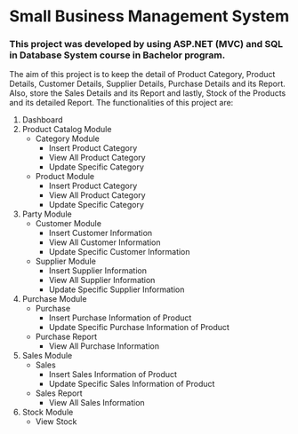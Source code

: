 # Small Business Management System
### This project was developed by using ASP.NET (MVC) and SQL in Database System course in Bachelor program. 
The aim of this project is to keep the detail of Product Category, Product Details, Customer Details, Supplier Details, Purchase Details and its Report. Also, store the Sales Details and its Report and lastly, Stock of the Products and its detailed Report.
The functionalities of this project are:
1. Dashboard
1. Product Catalog Module
	* Category Module
		* Insert Product Category
		* View All Product Category
		* Update Specific Category
	* Product Module
		* Insert Product Category
		* View All Product Category
		* Update Specific Category
1. Party Module
	* Customer Module
		* Insert Customer Information
		* View All Customer Information
		* Update Specific Customer Information
	* Supplier Module
		* Insert Supplier Information
		* View All Supplier Information
		* Update Specific Supplier Information
1. Purchase Module
	* Purchase
		* Insert Purchase Information of Product
		* Update Specific Purchase Information of Product
	* Purchase Report
		* View All Purchase Information
1. Sales Module
	* Sales
		* Insert Sales Information of Product
		* Update Specific Sales Information of Product
	* Sales Report
		* View All Sales Information
1. Stock Module
	* View Stock
